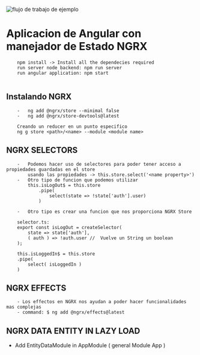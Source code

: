 ![flujo de trabajo de ejemplo](https://github.com/katchvidal/server-graphql-2022/actions/workflows/artifact.yml/badge.svg)

#   Aplicacion de Angular con manejador de Estado NGRX
```
    npm install -> Install all the dependecies required
    run server node backend: npm run server
    run angular application: npm start
    
```

##  Instalando NGRX
```
    -   ng add @ngrx/store --minimal false
    -   ng add @ngrx/store-devtools@latest

    Creando un reducer en un punto especifico
    ng g store <path>/<name> --module <module name>
```

##  NGRX SELECTORS
```
    -   Podemos hacer uso de selectores para poder tener acceso a propiedades guardadas en el store
        usando las propiedades -> this.store.select('<name property>')
    -   Otro tipo de funcion que podemos utilizar
        this.isLogOut$ = this.store
            .pipe(
                select(state => !state['auth'].user)
            )

    -   Otro tipo es crear una funcion que nos proporciona NGRX Store

    selector.ts:
    export const isLogOut = createSelector(
        state => state['auth'],
        ( auth ) => !auth.user //  Vuelve un String un boolean
    );

    this.isLoggedIn$ = this.store
    .pipe(
        select( isLoggedIn )
    )
```

##  NGRX EFFECTS
```
    - Los effectos en NGRX nos ayudan a poder hacer funcionalidades mas complejas
    - command: $ ng add @ngrx/effects@latest
```

##  NGRX DATA ENTITY IN LAZY LOAD

- Add EntityDataModule in AppModule ( general Module App )